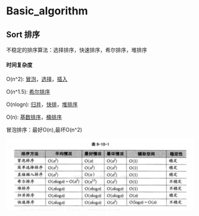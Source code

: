 # Basic_algorithm

## Sort 排序

不稳定的排序算法：选择排序，快速排序，希尔排序，堆排序

#### 时间复杂度
O(n^2): [冒泡](http://bubkoo.com/2014/01/12/sort-algorithm/bubble-sort/)，[选择](http://bubkoo.com/2014/01/13/sort-algorithm/selection-sort/)，[插入](http://bubkoo.com/2014/01/14/sort-algorithm/insertion-sort/)

O(n^1.5): [希尔排序](http://bubkoo.com/2014/01/15/sort-algorithm/shell-sort/)

O(nlogn): [归并](http://bubkoo.com/2014/01/15/sort-algorithm/merge-sort/)，[快排](http://bubkoo.com/2014/01/12/sort-algorithm/quick-sort/)，[堆排序](http://bubkoo.com/2014/01/14/sort-algorithm/heap-sort/)

O(n): [基数排序](http://bubkoo.com/2014/01/15/sort-algorithm/radix-sort/)，[桶排序](http://bubkoo.com/2014/01/15/sort-algorithm/bucket-sort/)

冒泡排序：最好O(n),最坏O(n^2)



![sort](./sort.jpg)
